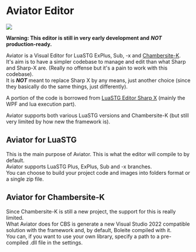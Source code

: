 # Aviator Editor
![](https://cdn.discordapp.com/emojis/1212119918133379182.webp)

**Warning: This editor is still in very early development and** ***NOT*** **production-ready.**

Aviator is a Visual Editor for LuaSTG ExPlus, Sub, -x and [Chambersite-K](https://github.com/AtaeKurri/Chambersite-K).<br>
It's aim is to have a simpler codebase to manage and edit than what Sharp and Sharp-X are. (Really no offense but it's a pain to work with this codebase).<br>
It is ***NOT*** meant to replace Sharp X by any means, just another choice (since they basically do the same things, just differently).

A portion of the code is borrowed from [LuaSTG Editor Sharp X](https://github.com/RyannThi/LuaSTG-Editor-Sharp-X/) (mainly the WPF and lua execution part).

Aviator supports both various LuaSTG versions and Chambersite-K (but still very limited by how new the framework is).

## Aviator for LuaSTG

This is the main purpose of Aviator. This is what the editor will compile to by default.<br>
Aviator supports LuaSTG Plus, ExPlus, Sub and -x branches.<br>
You can choose to build your project code and images into folders format or a single zip file.

## Aviator for Chambersite-K

Since Chambersite-K is still a new project, the support for this is really limited.<br>
What Aviator does for CBS is generate a new Visual Studio 2022 compatible solution with the framework and, by default, Boleite compiled with it.<br>
You can, if you want to use your own library, specify a path to a pre-compiled .dll file in the settings.